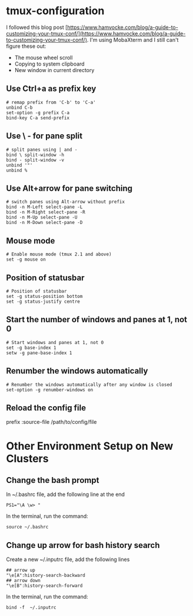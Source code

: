 # tmux-configuration
I followed this blog post [https://www.hamvocke.com/blog/a-guide-to-customizing-your-tmux-conf/](https://www.hamvocke.com/blog/a-guide-to-customizing-your-tmux-conf/).
I'm using MobaXterm and I still can't figure these out:
* The mouse wheel scroll
* Copying to system clipboard
* New window in current directory


## Use Ctrl+a as prefix key
```
# remap prefix from 'C-b' to 'C-a'
unbind C-b
set-option -g prefix C-a
bind-key C-a send-prefix
```

## Use \ - for pane split
```
# split panes using | and -
bind \ split-window -h
bind - split-window -v
unbind '"'
unbind %
```

## Use Alt+arrow for pane switching
```
# switch panes using Alt-arrow without prefix
bind -n M-Left select-pane -L
bind -n M-Right select-pane -R
bind -n M-Up select-pane -U
bind -n M-Down select-pane -D
```

## Mouse mode
```
# Enable mouse mode (tmux 2.1 and above)
set -g mouse on
```

## Position of statusbar
```
# Position of statusbar
set -g status-position bottom
set -g status-justify centre
```

## Start the number of windows and panes at 1, not 0
```
# Start windows and panes at 1, not 0
set -g base-index 1
setw -g pane-base-index 1
```

## Renumber the windows automatically
```
# Renumber the windows automatically after any window is closed 
set-option -g renumber-windows on
```

## Reload the config file
prefix :source-file /path/to/config/file

# Other Environment Setup on New Clusters

## Change the bash prompt

In ~/.bashrc file, add the following line at the end
```
PS1="\A \w> "
```
In the terminal, run the command:
```
source ~/.bashrc
```

## Change up arrow for bash history search 
Create a new ~/.inputrc file, add the following lines
```
## arrow up
"\e[A":history-search-backward
## arrow down
"\e[B":history-search-forward
```
In the terminal, run the command:
```
bind -f  ~/.inputrc
```
